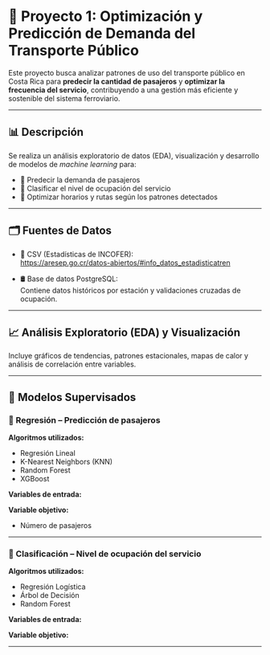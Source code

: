 # 🚆 Proyecto 1: Optimización y Predicción de Demanda del Transporte Público

Este proyecto busca analizar patrones de uso del transporte público en Costa Rica para **predecir la cantidad de pasajeros** y **optimizar la frecuencia del servicio**, contribuyendo a una gestión más eficiente y sostenible del sistema ferroviario.

---

## 📊 Descripción

Se realiza un análisis exploratorio de datos (EDA), visualización y desarrollo de modelos de *machine learning* para:

- 🔹 Predecir la demanda de pasajeros  
- 🔹 Clasificar el nivel de ocupación del servicio  
- 🔹 Optimizar horarios y rutas según los patrones detectados

---

## 🗂️ Fuentes de Datos

- 📁 CSV (Estadísticas de INCOFER):  
  https://aresep.go.cr/datos-abiertos/#info_datos_estadisticatren

- 🛢️ Base de datos PostgreSQL:  
  Contiene datos históricos por estación y validaciones cruzadas de ocupación.

---

## 📈 Análisis Exploratorio (EDA) y Visualización

Incluye gráficos de tendencias, patrones estacionales, mapas de calor y análisis de correlación entre variables.

---

## 🤖 Modelos Supervisados

### 🔹 Regresión – Predicción de pasajeros

**Algoritmos utilizados:**

- Regresión Lineal  
- K-Nearest Neighbors (KNN)  
- Random Forest  
- XGBoost

**Variables de entrada:**


**Variable objetivo:**

- Número de pasajeros

---

### 🔸 Clasificación – Nivel de ocupación del servicio

**Algoritmos utilizados:**

- Regresión Logística  
- Árbol de Decisión  
- Random Forest  

**Variables de entrada:**


**Variable objetivo:**



---


